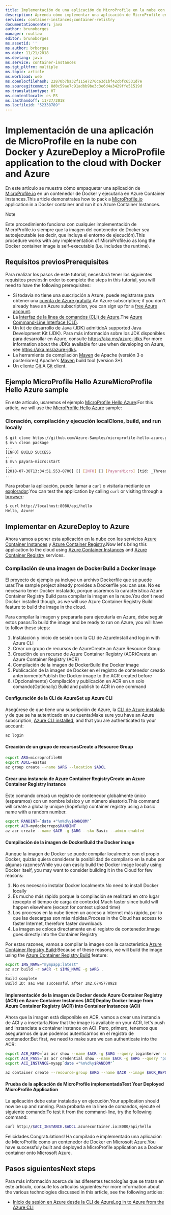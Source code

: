 ```yaml
---
title: Implementación de una aplicación de MicroProfile en la nube con Docker y Azure
description: Aprenda cómo implementar una aplicación de MicroProfile en la nube con Docker y Azure Container Instances.
services: container-instances;container-retistry
documentationcenter: java
author: brunoborges
manager: routlaw
editor: brunoborges
ms.assetid: ''
ms.author: brborges
ms.date: 11/21/2018
ms.devlang: java
ms.service: container-instances
ms.tgt_pltfrm: multiple
ms.topic: article
ms.workload: web
ms.openlocfilehash: 22870b7ba32f115e7270c63d1bf42cbfc6531d7e
ms.sourcegitcommit: 8d0c59ae7c91adbb9be3c3e6d4a3429ffe51519d
ms.translationtype: HT
ms.contentlocale: es-ES
ms.lasthandoff: 11/27/2018
ms.locfileid: "52338789"
---
```

# <a name="deploy-a-microprofile-application-to-the-cloud-with-docker-and-azure"></a><span data-ttu-id="6a8b8-103">Implementación de una aplicación de MicroProfile en la nube con Docker y Azure</span><span class="sxs-lookup"><span data-stu-id="6a8b8-103">Deploy a MicroProfile application to the cloud with Docker and Azure</span></span>

<span data-ttu-id="6a8b8-104">En este artículo se muestra cómo empaquetar una aplicación de [MicroProfile.io] en un contenedor de Docker y ejecutarla en Azure Container Instances.</span><span class="sxs-lookup"><span data-stu-id="6a8b8-104">This article demonstrates how to pack a [MicroProfile.io] application in a Docker container and run it on Azure Container Instances.</span></span>

> [!NOTE]
>
> <span data-ttu-id="6a8b8-105">Este procedimiento funciona con cualquier implementación de MicroProfile.io siempre que la imagen del contenedor de Docker sea autoejecutable (es decir, que incluya el entorno de ejecución).</span><span class="sxs-lookup"><span data-stu-id="6a8b8-105">This procedure works with any implementation of MicroProfile.io as long the Docker container image is self-executable (i.e. includes the runtime).</span></span>

## <a name="prerequisites"></a><span data-ttu-id="6a8b8-106">Requisitos previos</span><span class="sxs-lookup"><span data-stu-id="6a8b8-106">Prerequisites</span></span>

<span data-ttu-id="6a8b8-107">Para realizar los pasos de este tutorial, necesitará tener los siguientes requisitos previos:</span><span class="sxs-lookup"><span data-stu-id="6a8b8-107">In order to complete the steps in this tutorial, you will need to have the following prerequisites:</span></span>

* <span data-ttu-id="6a8b8-108">Si todavía no tiene una suscripción a Azure, puede registrarse para obtener una [cuenta de Azure gratuita].</span><span class="sxs-lookup"><span data-stu-id="6a8b8-108">An Azure subscription; if you don't already have an Azure subscription, you can sign up for a [free Azure account].</span></span>
* <span data-ttu-id="6a8b8-109">La [Interfaz de la línea de comandos (CLI) de Azure].</span><span class="sxs-lookup"><span data-stu-id="6a8b8-109">The [Azure Command-Line Interface (CLI)].</span></span>
* <span data-ttu-id="6a8b8-110">Un kit de desarrollo de Java (JDK) admitido</span><span class="sxs-lookup"><span data-stu-id="6a8b8-110">A supported Java Development Kit (JDK).</span></span> <span data-ttu-id="6a8b8-111">Para más información sobre los JDK disponibles para desarrollar en Azure, consulte <https://aka.ms/azure-jdks>.</span><span class="sxs-lookup"><span data-stu-id="6a8b8-111">For more information about the JDKs available for use when developing on Azure, see <https://aka.ms/azure-jdks>.</span></span>
* <span data-ttu-id="6a8b8-112">La herramienta de compilación [Maven] de Apache (versión 3 o posteriores).</span><span class="sxs-lookup"><span data-stu-id="6a8b8-112">Apache's [Maven] build tool (version 3+).</span></span>
* <span data-ttu-id="6a8b8-113">Un cliente [Git].</span><span class="sxs-lookup"><span data-stu-id="6a8b8-113">A [Git] client.</span></span>

## <a name="microprofile-hello-azure-sample"></a><span data-ttu-id="6a8b8-114">Ejemplo MicroProfile Hello Azure</span><span class="sxs-lookup"><span data-stu-id="6a8b8-114">MicroProfile Hello Azure sample</span></span>

<span data-ttu-id="6a8b8-115">En este artículo, usaremos el ejemplo [MicroProfile Hello Azure](https://github.com/azure-samples/microprofile-hello-azure):</span><span class="sxs-lookup"><span data-stu-id="6a8b8-115">For this article, we will use the [MicroProfile Hello Azure](https://github.com/azure-samples/microprofile-hello-azure) sample:</span></span>

### <a name="clone-build-and-run-locally"></a><span data-ttu-id="6a8b8-116">Clonación, compilación y ejecución local</span><span class="sxs-lookup"><span data-stu-id="6a8b8-116">Clone, build, and run locally</span></span>

```bash
$ git clone https://github.com/Azure-Samples/microprofile-hello-azure.git
$ mvn clean package
...
[INFO] BUILD SUCCESS
...
$ mvn payara-micro:start
...
[2018-07-30T13:34:51.553-0700] [] [INFO] [] [PayaraMicro] [tid: _ThreadID=1 _ThreadName=main] [timeMillis: 1532982891553] [levelValue: 800] Payara Micro  5.182 #badassmicrofish (build 303) ready in 10,304 (ms)
...
```

<span data-ttu-id="6a8b8-117">Para probar la aplicación, puede llamar a `curl` o visitarla mediante un [explorador](http://localhost:8080/api/hello):</span><span class="sxs-lookup"><span data-stu-id="6a8b8-117">You can test the application by calling `curl` or visiting through a [browser](http://localhost:8080/api/hello):</span></span>

```bash
$ curl http://localhost:8080/api/hello
Hello, Azure!
```

## <a name="deploy-to-azure"></a><span data-ttu-id="6a8b8-118">Implementar en Azure</span><span class="sxs-lookup"><span data-stu-id="6a8b8-118">Deploy to Azure</span></span>

<span data-ttu-id="6a8b8-119">Ahora vamos a poner esta aplicación en la nube con los servicios [Azure Container Instances] y [Azure Container Registry].</span><span class="sxs-lookup"><span data-stu-id="6a8b8-119">Now let's bring this application to the cloud using [Azure Container Instances] and [Azure Container Registry] services.</span></span>

### <a name="build-a-docker-image"></a><span data-ttu-id="6a8b8-120">Compilación de una imagen de Docker</span><span class="sxs-lookup"><span data-stu-id="6a8b8-120">Build a Docker image</span></span>

<span data-ttu-id="6a8b8-121">El proyecto de ejemplo ya incluye un archivo Dockerfile que se puede usar.</span><span class="sxs-lookup"><span data-stu-id="6a8b8-121">The sample project already provides a Dockerfile you can use.</span></span> <span data-ttu-id="6a8b8-122">No es necesario tener Docker instalado, porque usaremos la característica Azure Container Registry Build para compilar la imagen en la nube.</span><span class="sxs-lookup"><span data-stu-id="6a8b8-122">You don't need Docker installed though, as we will use Azure Container Registry Build feature to build the image in the cloud.</span></span>

<span data-ttu-id="6a8b8-123">Para compilar la imagen y prepararla para ejecutarla en Azure, debe seguir estos pasos:</span><span class="sxs-lookup"><span data-stu-id="6a8b8-123">To build the image and be ready to run on Azure, you will have to follow these steps:</span></span>

1. <span data-ttu-id="6a8b8-124">Instalación y inicio de sesión con la CLI de Azure</span><span class="sxs-lookup"><span data-stu-id="6a8b8-124">Install and log in with Azure CLI</span></span>
1. <span data-ttu-id="6a8b8-125">Crear un grupo de recursos de Azure</span><span class="sxs-lookup"><span data-stu-id="6a8b8-125">Create an Azure Resource Group</span></span>
1. <span data-ttu-id="6a8b8-126">Creación de un recurso de Azure Container Registry (ACR)</span><span class="sxs-lookup"><span data-stu-id="6a8b8-126">Create an Azure Container Registry (ACR)</span></span>
1. <span data-ttu-id="6a8b8-127">Compilación de la imagen de Docker</span><span class="sxs-lookup"><span data-stu-id="6a8b8-127">Build the Docker image</span></span>
1. <span data-ttu-id="6a8b8-128">Publicación de la imagen de Docker en el registro de contenedor creado anteriormente</span><span class="sxs-lookup"><span data-stu-id="6a8b8-128">Publish the Docker image to the ACR created before</span></span>
1. <span data-ttu-id="6a8b8-129">(Opcionalmente) Compilación y publicación en ACR en un solo comando</span><span class="sxs-lookup"><span data-stu-id="6a8b8-129">(Optionally) Build and publish to ACR in one command</span></span>


#### <a name="set-up-azure-cli"></a><span data-ttu-id="6a8b8-130">Configuración de la CLI de Azure</span><span class="sxs-lookup"><span data-stu-id="6a8b8-130">Set up Azure CLI</span></span>

<span data-ttu-id="6a8b8-131">Asegúrese de que tiene una suscripción de Azure, la [CLI de Azure instalada](https://docs.microsoft.com/cli/azure/install-azure-cli?view=azure-cli-latest) y de que se ha autenticado en su cuenta:</span><span class="sxs-lookup"><span data-stu-id="6a8b8-131">Make sure you have an Azure subscription, [Azure CLI installed](https://docs.microsoft.com/cli/azure/install-azure-cli?view=azure-cli-latest), and that you are authenticated to your account:</span></span>

```bash
az login
```

#### <a name="create-a-resource-group"></a><span data-ttu-id="6a8b8-132">Creación de un grupo de recursos</span><span class="sxs-lookup"><span data-stu-id="6a8b8-132">Create a Resource Group</span></span>

```bash
export ARG=microprofileRG
export ADCL=eastus
az group create --name $ARG --location $ADCL
```

#### <a name="create-an-azure-container-registry-instance"></a><span data-ttu-id="6a8b8-133">Crear una instancia de Azure Container Registry</span><span class="sxs-lookup"><span data-stu-id="6a8b8-133">Create an Azure Container Registry instance</span></span>

<span data-ttu-id="6a8b8-134">Este comando creará un registro de contenedor globalmente único (esperamos) con un nombre básico y un número aleatorio.</span><span class="sxs-lookup"><span data-stu-id="6a8b8-134">This command will create a globally unique (hopefully) container registry using a basic name with a random number.</span></span>

```bash
export RANDINT=`date +"%m%d%y$RANDOM"`
export ACR=mydockerrepo$RANDINT
az acr create --name $ACR -g $ARG --sku Basic --admin-enabled
```

#### <a name="build-the-docker-image"></a><span data-ttu-id="6a8b8-135">Compilación de la imagen de Docker</span><span class="sxs-lookup"><span data-stu-id="6a8b8-135">Build the Docker image</span></span>

<span data-ttu-id="6a8b8-136">Aunque la imagen de Docker se puede compilar localmente con el propio Docker, quizás quiera considerar la posibilidad de compilarlo en la nube por algunas razones:</span><span class="sxs-lookup"><span data-stu-id="6a8b8-136">While you can easily build the Docker image locally using Docker itself, you may want to consider building it in the Cloud for few reasons:</span></span>

1. <span data-ttu-id="6a8b8-137">No es necesario instalar Docker localmente.</span><span class="sxs-lookup"><span data-stu-id="6a8b8-137">No need to install Docker locally</span></span>
1. <span data-ttu-id="6a8b8-138">Es mucho más rápido porque la compilación se realizará en otro lugar (excepto el tiempo de carga de contexto).</span><span class="sxs-lookup"><span data-stu-id="6a8b8-138">Much faster since build will happen elsewhere (except for context upload time)</span></span>
1. <span data-ttu-id="6a8b8-139">Los procesos en la nube tienen un acceso a Internet más rápido, por lo que las descargas son más rápidas.</span><span class="sxs-lookup"><span data-stu-id="6a8b8-139">Process in the Cloud has access to faster Internet, therefore faster downloads</span></span>
1. <span data-ttu-id="6a8b8-140">La imagen se coloca directamente en el registro de contenedor.</span><span class="sxs-lookup"><span data-stu-id="6a8b8-140">Image goes directly into the Container Registry</span></span>

<span data-ttu-id="6a8b8-141">Por estas razones, vamos a compilar la imagen con la característica [Azure Container Registry Build]:</span><span class="sxs-lookup"><span data-stu-id="6a8b8-141">Because of these reasons, we will build the image using the [Azure Container Registry Build] feature:</span></span>

```bash
export IMG_NAME="mympapp:latest"
az acr build -r $ACR -t $IMG_NAME -g $ARG .
...
Build complete
Build ID: aa1 was successful after 1m2.674577892s
```

#### <a name="deploy-docker-image-from-azure-container-registry-acr-into-container-instances-aci"></a><span data-ttu-id="6a8b8-142">Implementación de la imagen de Docker desde Azure Container Registry (ACR) en Azure Container Instances (ACI)</span><span class="sxs-lookup"><span data-stu-id="6a8b8-142">Deploy Docker Image from Azure Container Registry (ACR) into Container Instances (ACI)</span></span>

<span data-ttu-id="6a8b8-143">Ahora que la imagen está disponible en ACR, vamos a crear una instancia de ACI y a insertarla.</span><span class="sxs-lookup"><span data-stu-id="6a8b8-143">Now that the image is available on your ACR, let's push and instanciate a container instance on ACI.</span></span> <span data-ttu-id="6a8b8-144">Pero, primero, tenemos que asegurarnos de que podemos autenticarnos en el registro de contenedor:</span><span class="sxs-lookup"><span data-stu-id="6a8b8-144">But first, we need to make sure we can authenticate into the ACR:</span></span>

```bash
export ACR_REPO=`az acr show --name $ACR -g $ARG --query loginServer -o tsv`
export ACR_PASS=`az acr credential show --name $ACR -g $ARG --query "passwords[0].value" -o tsv`
export ACI_INSTANCE=myapp`date +"%m%d%y$RANDOM"`

az container create --resource-group $ARG --name $ACR --image $ACR_REPO/$IMG_NAME --cpu 1 --memory 1 --registry-login-server $ACR_REPO --registry-username $ACR --registry-password $ACR_PASS --dns-name-label $ACI_INSTANCE --ports 8080
```

#### <a name="test-your-deployed-microprofile-application"></a><span data-ttu-id="6a8b8-145">Prueba de la aplicación de MicroProfile implementada</span><span class="sxs-lookup"><span data-stu-id="6a8b8-145">Test Your Deployed MicroProfile Application</span></span>

<span data-ttu-id="6a8b8-146">La aplicación debe estar instalada y en ejecución.</span><span class="sxs-lookup"><span data-stu-id="6a8b8-146">Your application should now be up and running.</span></span> <span data-ttu-id="6a8b8-147">Para probarla en la línea de comandos, ejecute el siguiente comando:</span><span class="sxs-lookup"><span data-stu-id="6a8b8-147">To test it from the command-line, try the following command:</span></span>

```bash
curl http://$ACI_INSTANCE.$ADCL.azurecontainer.io:8080/api/hello
````

<span data-ttu-id="6a8b8-148">Felicidades.</span><span class="sxs-lookup"><span data-stu-id="6a8b8-148">Congratulations!</span></span> <span data-ttu-id="6a8b8-149">Ha compilado e implementado una aplicación de MicroProfile como un contenedor de Docker en Microsoft Azure.</span><span class="sxs-lookup"><span data-stu-id="6a8b8-149">You have successfuly built and deployed a MicroProfile application as a Docker container onto Microsoft Azure.</span></span>

## <a name="next-steps"></a><span data-ttu-id="6a8b8-150">Pasos siguientes</span><span class="sxs-lookup"><span data-stu-id="6a8b8-150">Next steps</span></span>

<span data-ttu-id="6a8b8-151">Para más información acerca de las diferentes tecnologías que se tratan en este artículo, consulte los artículos siguientes:</span><span class="sxs-lookup"><span data-stu-id="6a8b8-151">For more information about the various technologies discussed in this article, see the following articles:</span></span>

* [<span data-ttu-id="6a8b8-152">Inicio de sesión en Azure desde la CLI de Azure</span><span class="sxs-lookup"><span data-stu-id="6a8b8-152">Log in to Azure from the Azure CLI</span></span>](/azure/xplat-cli-connect)

<!-- URL List -->

[Azure Container Registry Build]: https://docs.microsoft.com/azure/container-registry/container-registry-build-overview
[MicroProfile.io]: https://microprofile.io
[Interfaz de la línea de comandos (CLI) de Azure]: /cli/azure/overview
[Azure Command-Line Interface (CLI)]: /cli/azure/overview
[Azure for Java Developers]: https://docs.microsoft.com/java/azure/
[Azure portal]: https://portal.azure.com/
[cuenta de Azure gratuita]: https://azure.microsoft.com/pricing/free-trial/
[free Azure account]: https://azure.microsoft.com/pricing/free-trial/
[Git]: https://github.com/
[Maven]: http://maven.apache.org/
[Java Development Kit (JDK)]: https://aka.ms/azure-jdks
<!-- http://www.oracle.com/technetwork/java/javase/downloads/ -->
[Azure Container Instances]: https://docs.microsoft.com/azure/container-instances/
[Azure Container Registry]:  https://docs.microsoft.com/azure/container-registry